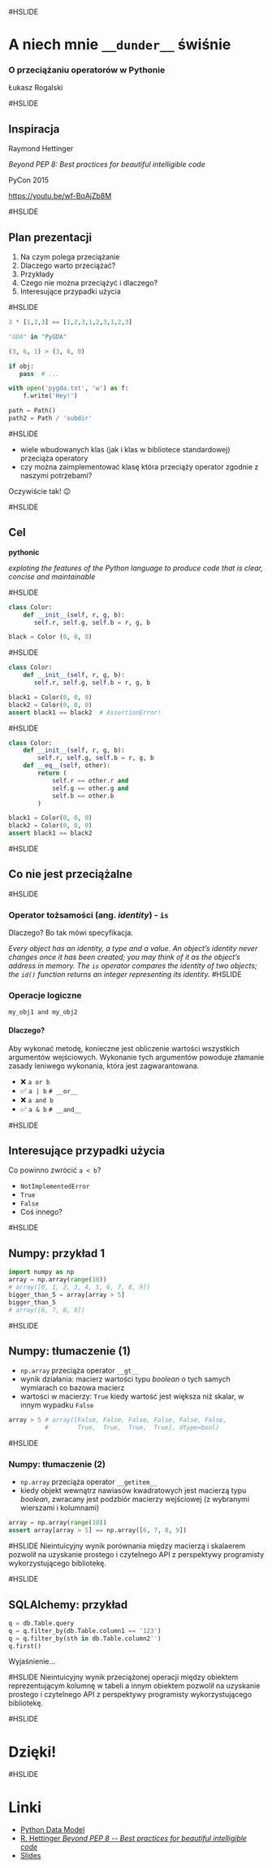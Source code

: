 #HSLIDE

# A niech mnie `__dunder__` świśnie
### O przeciążaniu operatorów w Pythonie
Łukasz Rogalski

#HSLIDE
## Inspiracja
Raymond Hettinger

*Beyond PEP 8: Best practices for beautiful intelligible code*

PyCon 2015

https://youtu.be/wf-BqAjZb8M

#HSLIDE
## Plan prezentacji
1. Na czym polega przeciążanie
2. Dlaczego warto przeciążać?
3. Przykłady
4. Czego nie można przeciążyć i dlaczego?
5. Interesujące przypadki użycia

#HSLIDE
```python
3 * [1,2,3] == [1,2,3,1,2,3,1,2,3]

"GDA" in "PyGDA"

(3, 6, 1) > (3, 6, 0)

if obj:
   pass  # ...

with open('pygda.txt', 'w') as f:
    f.write('Hey!')

path = Path()
path2 = Path / 'subdir'
```

#HSLIDE
- wiele wbudowanych klas (jak i klas w bibliotece standardowej) przeciąża operatory
- czy można zaimplementować klasę która przeciąży operator zgodnie z naszymi potrzebami?

Oczywiście tak! 😉

#HSLIDE
## Cel
**pythonic**

_exploting the features of the Python language to produce code that is clear, concise and maintainable_

#HSLIDE
```python
class Color:
    def __init__(self, r, g, b):
       self.r, self.g, self.b = r, g, b

black = Color (0, 0, 0)
```

#HSLIDE
```python
class Color:
    def __init__(self, r, g, b):
       self.r, self.g, self.b = r, g, b

black1 = Color(0, 0, 0)
black2 = Color(0, 0, 0)
assert black1 == black2  # AssertionError!
```

#HSLIDE
```python
class Color:
    def __init__(self, r, g, b):
        self.r, self.g, self.b = r, g, b
    def __eq__(self, other):
        return (
            self.r == other.r and
            self.g == other.g and
            self.b == other.b
        )

black1 = Color(0, 0, 0)
black2 = Color(0, 0, 0)
assert black1 == black2
```
#HSLIDE

## Co nie jest przeciążalne
#HSLIDE

### Operator tożsamości (ang. _identity_) - `is`

Dlaczego? Bo tak mówi specyfikacja.

_Every object has an identity, a type and a value. An object’s identity never changes once it has been created; you may think of it as the object’s address in memory. The `is` operator compares the identity of two objects; the `id()` function returns an integer representing its identity._
#HSLIDE

### Operacje logiczne

`my_obj1 and my_obj2`

#### Dlaczego?

Aby wykonać metodę, konieczne jest obliczenie wartości wszystkich argumentów wejściowych. Wykonanie tych argumentów powoduje złamanie zasady leniwego wykonania, która jest zagwarantowana.

- ❌     `a or b`
- ✅     `a | b`     `# __or__`
- ❌     `a and b`
- ✅     `a & b`     `# __and__`

#HSLIDE
## Interesujące przypadki użycia

Co powinno zwrócić `a < b`?
- `NotImplementedError`
- `True`
- `False`
- Coś innego?

#HSLIDE
## Numpy: przykład 1
```python
import numpy as np
array = np.array(range(10))
# array([0, 1, 2, 3, 4, 5, 6, 7, 8, 9])
bigger_than_5 = array[array > 5]
bigger_than_5
# array([6, 7, 8, 9])
```

#HSLIDE
## Numpy: tłumaczenie (1)

- `np.array` przeciąża operator `__gt__`
- wynik działania: macierz wartości typu _boolean_ o tych samych wymiarach co bazowa macierz
- wartości w macierzy: `True` kiedy wartość jest większa niż skalar, w innym wypadku `False`

```python
array > 5 # array([False, False, False, False, False, False,  
          #        True,  True,  True,  True], dtype=bool)
```

#HSLIDE
### Numpy: tłumaczenie (2)

- `np.array` przeciąża operator `__getitem__`
- kiedy objekt wewnątrz nawiasów kwadratowych jest macierzą typu _boolean_, zwracany jest podzbiór macierzy wejściowej (z wybranymi wierszami i kolumnami)

```python
array = np.array(range(10))
assert array[array > 5] == np.array([6, 7, 8, 9])
```

#HSLIDE
Nieintuicyjny wynik porównania między macierzą i skalaerem pozwolił na uzyskanie prostego i czytelnego API z perspektywy programisty wykorzystującego bibliotekę.

#HSLIDE
## SQLAlchemy: przykład

```python
q = db.Table.query
q = q.filter_by(db.Table.column1 == '123')
q = q.filter_by(sth in db.Table.column2'')
q.first()
```

Wyjaśnienie...

#HSLIDE
Nieintuicyjny wynik przeciążonej operacji między obiektem reprezentującym kolumnę w tabeli a innym obiektem pozwolił na uzyskanie prostego i czytelnego API z perspektywy programisty wykorzystującego bibliotekę.

#HSLIDE
# Dzięki!

#HSLIDE
# Linki
- [Python Data Model](https://docs.python.org/3/reference/datamodel.html)
- [R. Hettinger *Beyond PEP 8 -- Best practices for beautiful intelligible code*](https://youtu.be/wf-BqAjZb8M)
- [Slides](github.com/rogalski/pygda22_dunders)
